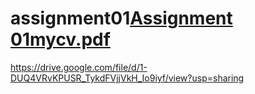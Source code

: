 # assignment01[Assignment 01mycv.pdf](https://github.com/ashfaknafis/assignment01/files/7919959/Assignment.01mycv.pdf)
https://drive.google.com/file/d/1-DUQ4VRvKPUSR_TykdFVjjVkH_Io9iyf/view?usp=sharing
